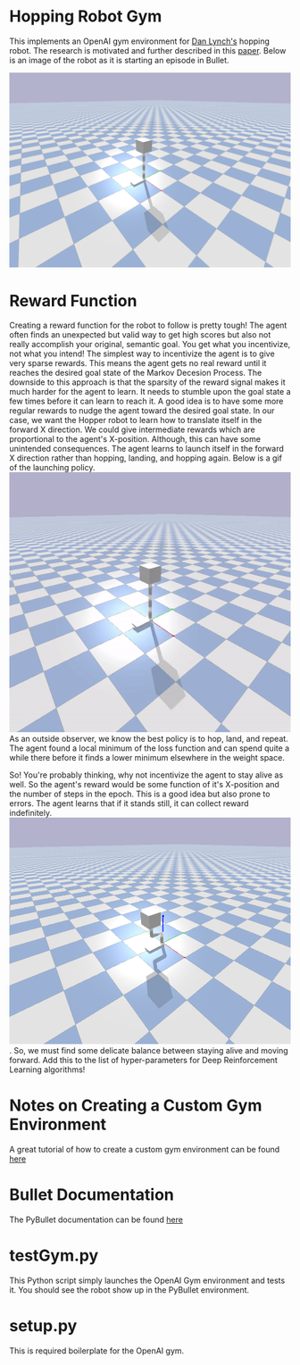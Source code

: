 # Hopping Robot Gym
This implements an OpenAI gym environment for [Dan Lynch's](https://robotics.northwestern.edu/people/profiles/students/lynch-dan.html) hopping robot. The research is motivated and further described in this [paper](https://ieeexplore.ieee.org/document/9018262). Below is an image of the robot as it is starting an episode in Bullet. <br />

![Hopper Robot Starting an Episode](images/start_position.png)

# Reward Function
Creating a reward function for the robot to follow is pretty tough! The agent often finds an unexpected but valid way to get high scores but also not really accomplish your original, semantic goal. You get what you incentivize, not what you intend! The simplest way to incentivize the agent is to give very sparse rewards. This means the agent gets no real reward until it reaches the desired goal state of the Markov Decesion Process. The downside to this approach is that the sparsity of the reward signal makes it much harder for the agent to learn. It needs to stumble upon the goal state a few times before it can learn to reach it. A good idea is to have some more regular rewards to nudge the agent toward the desired goal state. In our case, we want the Hopper robot to learn how to translate itself in the forward X direction. We could give intermediate rewards which are proportional to the agent's X-position. Although, this can have some unintended consequences. The agent learns to launch itself in the forward X direction rather than hopping, landing, and hopping again. Below is a gif of the launching policy. <br />  ![Hopper's Launching Policy](images/hopper_launch.gif) <br />
As an outside observer, we know the best policy is to hop, land, and repeat. The agent found a local minimum of the loss function and can spend quite a while there before it finds a lower minimum elsewhere in the weight space. <br />

So! You're probably thinking, why not incentivize the agent to stay alive as well. So the agent's reward would be some function of it's X-position and the number of steps in the epoch. This is a good idea but also prone to errors. The agent learns that if it stands still, it can collect reward indefinitely. ![Hopper Robot Starting an Episode](images/standing_still.png). So, we must find some delicate balance between staying alive and moving forward. Add this to the list of hyper-parameters for Deep Reinforcement Learning algorithms!   


# Notes on Creating a Custom Gym Environment 
A great tutorial of how to create a custom gym environment can be found [here](https://medium.com/@apoddar573/making-your-own-custom-environment-in-gym-c3b65ff8cdaa)

# Bullet Documentation
The PyBullet documentation can be found [here](https://docs.google.com/document/d/10sXEhzFRSnvFcl3XxNGhnD4N2SedqwdAvK3dsihxVUA/edit#)

# testGym.py
This Python script simply launches the OpenAI Gym environment and tests it. You should see the robot show up in the PyBullet environment.

# setup.py
This is required boilerplate for the OpenAI gym. 
